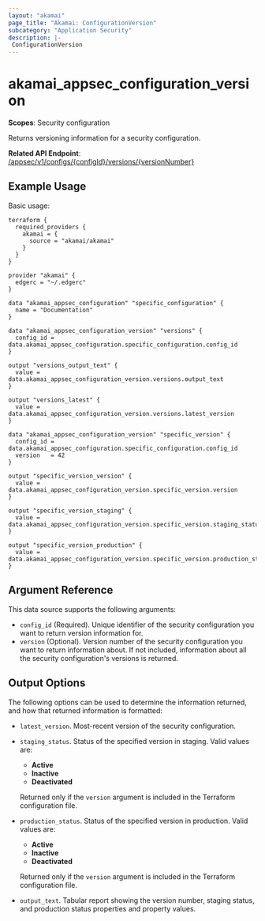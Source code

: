 ```yaml
---
layout: "akamai"
page_title: "Akamai: ConfigurationVersion"
subcategory: "Application Security"
description: |-
 ConfigurationVersion
---
```



# akamai_appsec_configuration_version

**Scopes**: Security configuration

Returns versioning information for a security configuration.

**Related API Endpoint**: [/appsec/v1/configs/{configId}/versions/{versionNumber}](https://techdocs.akamai.com/application-security/reference/get-version-number)

## Example Usage

Basic usage:

```
terraform {
  required_providers {
    akamai = {
      source = "akamai/akamai"
    }
  }
}

provider "akamai" {
  edgerc = "~/.edgerc"
}

data "akamai_appsec_configuration" "specific_configuration" {
  name = "Documentation"
}

data "akamai_appsec_configuration_version" "versions" {
  config_id = data.akamai_appsec_configuration.specific_configuration.config_id
}

output "versions_output_text" {
  value = data.akamai_appsec_configuration_version.versions.output_text
}

output "versions_latest" {
  value = data.akamai_appsec_configuration_version.versions.latest_version
}

data "akamai_appsec_configuration_version" "specific_version" {
  config_id = data.akamai_appsec_configuration.specific_configuration.config_id
  version   = 42
}

output "specific_version_version" {
  value = data.akamai_appsec_configuration_version.specific_version.version
}

output "specific_version_staging" {
  value = data.akamai_appsec_configuration_version.specific_version.staging_status
}

output "specific_version_production" {
  value = data.akamai_appsec_configuration_version.specific_version.production_status
}
```

## Argument Reference

This data source supports the following arguments:

- `config_id` (Required). Unique identifier of the security configuration you want to return version information for.
- `version` (Optional). Version number of the security configuration you want to return information about. If not included, information about all the security configuration's versions is returned.

## Output Options

The following options can be used to determine the information returned, and how that returned information is formatted:

- `latest_version`. Most-recent version of the security configuration.

- `staging_status`. Status of the specified version in staging. Valid values are:

  - **Active**
  - **Inactive**
  - **Deactivated**

  Returned only if the `version` argument is included in the Terraform configuration file.

- `production_status`. Status of the specified version in production. Valid values are:

  - **Active**
  - **Inactive**
  - **Deactivated**

  Returned only if the `version` argument is included in the Terraform configuration file.

- `output_text`. Tabular report showing the version number, staging status, and production status properties and property values.